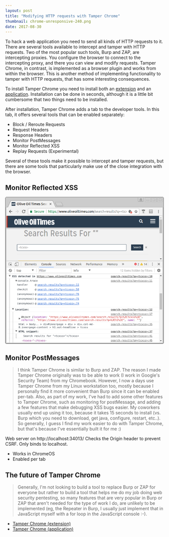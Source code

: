 ```yaml
---
layout: post
title: "Modifying HTTP requests with Tamper Chrome"
thumbnail: chrome-unresponsive-240.png
date: 2017-08-30
---
```



To hack a web application you need to send all kinds of HTTP requests to it. There are several tools available to intercept and tamper with HTTP requests. Two of the most popular such tools, Burp and ZAP, are intercepting proxies. You configure the browser to connect to the intercepting proxy, and there you can view and modify requests. Tamper Chrome, in contrast, is implemented as a browser plugin and works from within the browser. This is another method of implementing functionality to tamper with HTTP requests, that has some interesting consequences.

To install Tamper Chrome you need to install both an [extension](https://chrome.google.com/webstore/detail/tamper-chrome-extension/hifhgpdkfodlpnlmlnmhchnkepplebkb) and an [application](https://chrome.google.com/webstore/detail/tamper-chrome-application/odldmflbckacdofpepkdkmkccgdfaemb). Installation can be done in seconds, although it is a little bit cumbersome that two things need to be installed.

After installation, Tamper Chrome adds a tab to the developer tools. In this tab, it offers several tools that can be enabled separately:

* Block / Reroute Requests
* Request Headers
* Response Headers
* Monitor PostMessages
* Monitor Reflected XSS
* Replay Requests (Experimental)

Several of these tools make it possible to intercept and tamper requests, but there are some tools that particularly make use of the close integration with the browser.


## Monitor Reflected XSS

<img src="/images/tamperchrome-xss-detected.png">

## Monitor PostMessages


> I think Tamper Chrome is similar to Burp and ZAP. The reason I made Tamper Chrome originally was to be able to work (I work in Google's Security Team) from my Chromebook. However, I now a days use Tamper Chrome from my Linux workstation too, mostly because I personally find it more convenient than Burp since it can be enabled per-tab. Also, as part of my work, I've had to add some other features to Tamper Chrome, such as monitoring for postMessage, and adding a few features that make debugging XSS bugs easier. My coworkers usually end up using it too, because it takes 15 seconds to install (vs. Burp which you need to download, get java, configure, restart, etc..). So generally, I guess I find my work easier to do with Tamper Chrome, but that's because I've essentially built it for me :)



Web server on http://localhost:34013/
Checks the Origin header to prevent CSRF.
Only binds to localhost.


* Works in ChromeOS
* Enabled per tab

## The future of Tamper Chrome

> Generally, I'm not looking to build a tool to replace Burp or ZAP for everyone but rather to build a tool that helps me do my job doing web security pentesting, so many features that are very popular in Burp or ZAP that aren't needed for the type of work I do, are unlikely to be implemented (eg, the Repeater in Burp, I usually just implement that in JavaScript myself with a for loop in the JavaScript console :-).


* [Tamper Chrome (extension)](https://chrome.google.com/webstore/detail/tamper-chrome-extension/hifhgpdkfodlpnlmlnmhchnkepplebkb)
* [Tamper Chrome (application)](https://chrome.google.com/webstore/detail/tamper-chrome-application/odldmflbckacdofpepkdkmkccgdfaemb)
